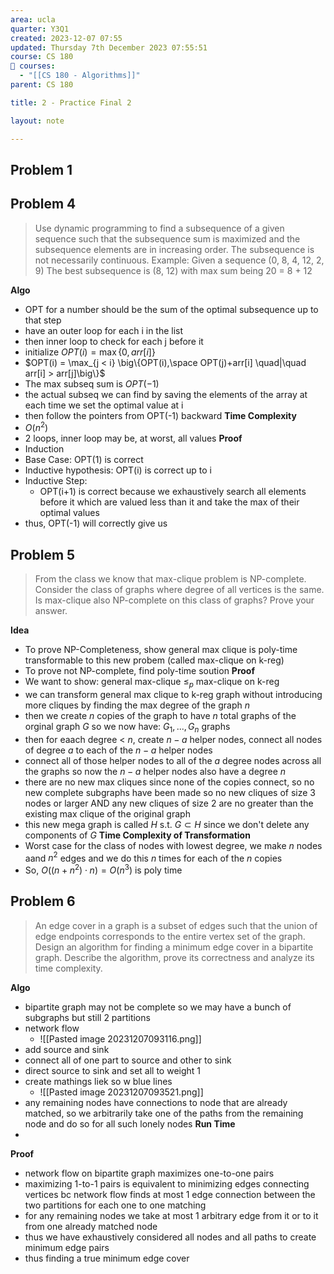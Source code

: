 ```yaml
---
area: ucla
quarter: Y3Q1
created: 2023-12-07 07:55
updated: Thursday 7th December 2023 07:55:51
course: CS 180
📕 courses:
  - "[[CS 180 - Algorithms]]"
parent: CS 180

title: 2 - Practice Final 2

layout: note

---
```

## Problem 1


## Problem 4
> Use dynamic programming to find a subsequence of a given sequence such that the subsequence sum is maximized and the subsequence elements are in increasing order. The subsequence is not necessarily continuous.
> Example: Given a sequence (0, 8, 4, 12, 2, 9) The best subsequence is (8, 12) with max sum being 20 = 8 + 12

**Algo**
- OPT for a number should be the sum of the optimal subsequence up to that step
- have an outer loop for each i in the list
- then inner loop to check for each j before it
- initialize $OPT(i)=\max\{0,arr[i]\}$
- $OPT(i) = \max_{j < i} \big\{OPT(i),\space OPT(j)+arr[i] \quad|\quad arr[i] > arr[j]\big\}$
- The max subseq sum is $OPT(-1)$
- the actual subseq we can find by saving the elements of the array at each time we set the optimal value at i
- then follow the pointers from OPT(-1) backward
**Time Complexity**
- $O(n^2)$
- 2 loops, inner loop may be, at worst, all values
**Proof**
- Induction
- Base Case: OPT(1) is correct
- Inductive hypothesis: OPT(i) is correct up to i
- Inductive Step:
	- OPT(i+1) is correct because we exhaustively search all elements before it which are valued less than it and take the max of their optimal values
- thus, OPT(-1) will correctly give us 


## Problem 5
> From the class we know that max-clique problem is NP-complete. Consider the class of graphs where degree of all vertices is the same. Is max-clique also NP-complete on this class of graphs? Prove your answer.

**Idea**
- To prove NP-Completeness, show general max clique is poly-time transformable to this new probem (called max-clique on k-reg)
- To prove not NP-complete, find poly-time soution
**Proof**
- We want to show: general max-clique $\le_p$ max-clique on k-reg
- we can transform general max clique to k-reg graph without introducing more cliques by finding the max degree of the graph $n$
- then we create $n$ copies of the graph to have $n$ total graphs of the orginal graph $G$ so we now have: $G_1,...,G_n$ graphs
- then for eaach degree < $n$, create $n-a$ helper nodes, connect all nodes of degree $a$ to each of the $n-a$ helper nodes
- connect all of those helper nodes to all of the $a$ degree nodes across all the graphs so now the $n-a$ helper nodes also have a degree $n$
- there are no new max cliques since none of the copies connect, so no new complete subgraphs have been made so no new cliques of size 3 nodes or larger AND any new cliques of size 2 are no greater than the existing max clique of the original graph
- this new mega graph is called $H$ s.t. $G\subset H$ since we don't delete any components of $G$
**Time Complexity of Transformation**
- Worst case for the class of nodes with lowest degree, we make $n$ nodes aand $n^2$ edges and we do this $n$ times for each of the $n$ copies
- So, $O((n+n^2)\cdot n) = O(n^3)$ is poly time


## Problem 6
> An edge cover in a graph is a subset of edges such that the union of edge endpoints corresponds to the entire vertex set of the graph. 
> Design an algorithm for finding a minimum edge cover in a bipartite graph.
> Describe the algorithm, prove its correctness and analyze its time complexity.

**Algo**
- bipartite graph may not be complete so we may have a bunch of subgraphs but still 2 partitions
- network flow
	- ![[Pasted image 20231207093116.png]]
- add source and sink
- connect all of one part to source and other to sink
- direct source to sink and set all to weight 1
- create mathings liek so w blue lines
	- ![[Pasted image 20231207093521.png]]
- any remaining nodes have connections to node that are already matched, so we arbitrarily take one of the paths from the remaining node and do so for all such lonely nodes
**Run Time**
- 
**Proof**
- network flow on bipartite graph maximizes one-to-one pairs
- maximizing 1-to-1 pairs is equivalent to minimizing edges connecting vertices bc network flow finds at most 1 edge connection between the two partitions for each one to one matching
- for any remaining nodes we take at most 1 arbitrary edge from it or to it from one already matched node
- thus we have exhaustively considered all nodes and all paths to create minimum edge pairs
- thus finding a true minimum edge cover

